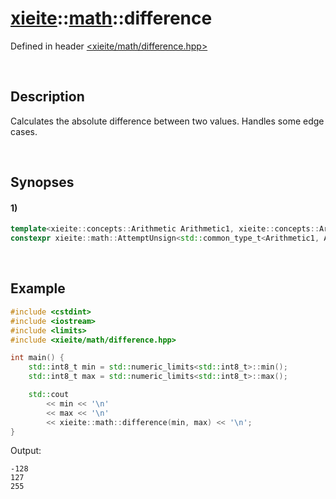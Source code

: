 # [xieite](../xieite.md)\:\:[math](../math.md)\:\:difference
Defined in header [<xieite/math/difference.hpp>](../../include/xieite/math/difference.hpp)

&nbsp;

## Description
Calculates the absolute difference between two values. Handles some edge cases.

&nbsp;

## Synopses
#### 1)
```cpp
template<xieite::concepts::Arithmetic Arithmetic1, xieite::concepts::Arithmetic Arithmetic2>
constexpr xieite::math::AttemptUnsign<std::common_type_t<Arithmetic1, Arithmetic2>> difference(const Arithmetic1 a, const Arithmetic2 b) noexcept;
```

&nbsp;

## Example
```cpp
#include <cstdint>
#include <iostream>
#include <limits>
#include <xieite/math/difference.hpp>

int main() {
    std::int8_t min = std::numeric_limits<std::int8_t>::min();
    std::int8_t max = std::numeric_limits<std::int8_t>::max();

    std::cout
        << min << '\n'
        << max << '\n'
        << xieite::math::difference(min, max) << '\n';
}
```
Output:
```
-128
127
255
```
